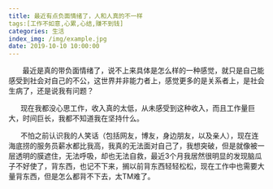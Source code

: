 ```yaml
---
title: 最近有点负面情绪了，人和人真的不一样
tags:[工作不如意,心累,心结,赚不到钱]
categories: 生活
index_img: /img/example.jpg
date: 2019-10-10 10:00:00
---
```


       最近是真的带负面情绪了，说不上来具体是怎么样的一种感觉，就只是自己能感受到社会对自己的不公，这世界并非能力者上，感觉更多的是关系者上，是社会生病了，还是说我有问题？

      现在我都没心思工作，收入真的太低，从未感受到这种收入，而且工作量巨大，时间巨长，我都不知道我在坚持什么。

      不怕之前认识我的人笑话（包括网友，博友，身边朋友，以及亲人），现在连海底捞的服务员薪水都比我高，我真的无法面对自己了，我想突破，但是就像被一层透明的膜遮住，无法呼吸，却也无法自救，最近3个月我居然很明显的发现脑瓜子不好使了，背东西，也记不下来，搁以前背东西轻轻松松，现在工作中也需要大量背东西，但是怎么都背不下去，太TM难了。